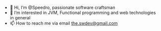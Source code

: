 - 👋 Hi, I’m @Speedro, passionate software craftsman 
- 👀 I’m interested in JVM, Functional programming and web technologies in general
- 📫 How to reach me via email the.swdev@gmail.com
